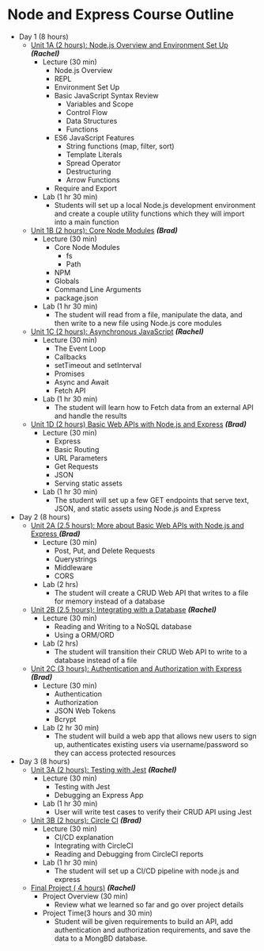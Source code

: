 # Node and Express Course Outline

*   Day 1 (8 hours)
    *   [Unit 1A (2 hours): Node.js Overview and Environment Set Up](Unit-1A.md) **_(Rachel)_**
        *   Lecture (30 min)
            *   Node.js Overview
            *   REPL
            *   Environment Set Up
            *   Basic JavaScript Syntax Review
                *   Variables and Scope
                *   Control Flow
                *   Data Structures
                *   Functions
            *   ES6 JavaScript Features
                *   String functions (map, filter, sort)
                *   Template Literals
                *   Spread Operator
                *   Destructuring
                *   Arrow Functions
            *   Require and Export
        *   Lab (1 hr 30 min)
            *   Students will set up a local Node.js development environment and create a couple utility functions which they will import into a main function
    *   [Unit 1B (2 hours): Core Node Modules](Unit-1B.md) **_(Brad)_**
        *   Lecture (30 min)
            *   Core Node Modules
                *   fs
                *   Path
            *   NPM
            *   Globals 
            *   Command Line Arguments
            *   package.json
        *   Lab (1 hr 30 min)
            *   The student will read from a file, manipulate the data, and then write to a new file using Node.js core modules
    *   [Unit 1C (2 hours): Asynchronous JavaScript](Unit-1C.md) **_(Rachel)_**
        *   Lecture (30 min)
            *   The Event Loop
            *   Callbacks
            *   setTimeout and setInterval
            *   Promises
            *   Async and Await
            *   Fetch API
        *   Lab (1 hr 30 min)
            *   The student will learn how to Fetch data from an external API and handle the results
    *   [Unit 1D (2 hours) Basic Web APIs with Node.js and Express](Unit-1D.md) **_(Brad)_**
        *   Lecture (30 min)
            *   Express
            *   Basic Routing
            *   URL Parameters
            *   Get Requests
            *   JSON
            *   Serving static assets
        *   Lab (1 hr 30 min)
            *   The student will set up a few GET endpoints that serve text, JSON, and static assets using Node.js and Express
*   Day 2 (8 hours)
    *   [Unit 2A (2.5 hours): More about Basic Web APIs with Node.js and Express ](Unit-2A.md)**_(Brad)_**
        *   Lecture (30 min)
            *   Post, Put, and Delete Requests
            *   Querystrings
            *   Middleware
            *   CORS
        *   Lab (2 hrs)
            *   The student will create a CRUD Web API that writes to a file for memory instead of a database
    *   [Unit 2B (2.5 hours): Integrating with a Database](Unit-2B.md) **_(Rachel)_**
        *   Lecture (30 min)
            *   Reading and Writing to a NoSQL database
            *   Using a ORM/ORD
        *   Lab (2 hrs)
            *   The student will transition their CRUD Web API to write to a database instead of a file
    *   [Unit 2C (3 hours): Authentication and Authorization with Express](Unit-2C.md) **_(Brad)_**
        *   Lecture (30 min)
            *   Authentication
            *   Authorization
            *   JSON Web Tokens
            *   Bcrypt
        *   Lab (2 hr 30 min)
            *   The student will build a web app that allows new users to sign up, authenticates existing users via username/password so they can access protected resources
*   Day 3 (8 hours)
    *   [Unit 3A (2 hours): Testing with Jest](Unit-3A.md) **_(Rachel)_**
        *   Lecture (30 min)
            *   Testing with Jest 
            *   Debugging an Express App
        *   Lab (1 hr 30 min)
            *   User will write test cases to verify their CRUD API using Jest
    *   [Unit 3B (2 hours): Circle CI](Unit-3B.md) **_(Brad)_**
        *   Lecture (30 min)
            *   CI/CD explanation
            *   Integrating with CircleCI
            *   Reading and Debugging from CircleCI reports
        *   Lab (1 hr 30 min)
            *   The student will set up a CI/CD pipeline with node.js and express
    *   [Final Project ( 4 hours)](./Labs/Lab-Node-Express-Final-Project-Starter/README.md) **_(Rachel)_**
        *   Project Overview (30 min)
            *   Review what we learned so far and go over project details
        *   Project Time(3 hours and 30 min)
            *   Student will be given requirements to build an API, add authentication and authorization requirements, and save the data to a MongBD database.

